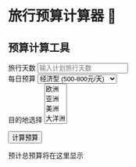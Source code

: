 # 旅行预算计算器 🧮

## 预算计算工具

<div class="calculator">
  <div class="input-group">
    <label>旅行天数</label>
    <input type="number" id="days" placeholder="输入计划旅行天数">
  </div>
  
  <div class="input-group">
    <label>每日预算</label>
    <select id="budget-level">
      <option value="economic">经济型 (500-800元/天)</option>
      <option value="comfort">舒适型 (800-1500元/天)</option>
      <option value="luxury">奢华型 (1500元以上/天)</option>
    </select>
  </div>
  
  <div class="input-group">
    <label>目的地选择</label>
    <select id="destination" multiple>
      <option value="europe">欧洲</option>
      <option value="asia">亚洲</option>
      <option value="america">美洲</option>
      <option value="oceania">大洋洲</option>
    </select>
  </div>
  
  <button onclick="calculateBudget()">计算预算</button>
  
  <div id="result" class="result-section">
    预计总预算将在这里显示
  </div>
</div>

<script>
function calculateBudget() {
  // 预算计算逻辑
}
</script> 